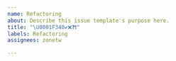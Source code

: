 ```yaml
---
name: Refactoring
about: Describe this issue template's purpose here.
title: "\U0001F340✔❌❓❗"
labels: Refactoring
assignees: zonetw

---
```



